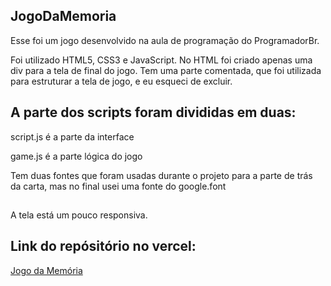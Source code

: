 ## JogoDaMemoria

Esse foi um jogo desenvolvido na aula de programação do ProgramadorBr.

Foi utilizado HTML5, CSS3 e JavaScript.
No HTML foi criado apenas uma div para a tela de final do jogo.
Tem uma parte comentada, que foi utilizada para estruturar a tela de jogo, e eu esqueci de excluir.

## A parte dos scripts foram divididas em duas:

script.js é a parte da interface

game.js é a parte lógica do jogo

Tem duas fontes que foram usadas durante o projeto para a parte de trás da carta, 
mas no final usei uma fonte do google.font

## 
A tela está um pouco responsiva.


## Link do repósitório no vercel:
<a href="https://jogo-da-memoria-wheat.vercel.app/">Jogo da Memória</a>

